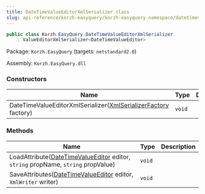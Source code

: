 ```yaml
---
title: DateTimeValueEditorXmlSerializer class
slug: api-reference/korzh-easyquery/korzh-easyquery-namespace/datetimevalueeditorxmlserializer-class
---
```

```csharp
public class Korzh.EasyQuery.DateTimeValueEditorXmlSerializer
    : ValueEditorXmlSerializer<DateTimeValueEditor>

```
Package: `Korzh.EasyQuery` (targets: `netstandard2.0`)

Assembly: `Korzh.EasyQuery.dll`

### Constructors

| Name | Type | Description | 
| --- | --- | --- | 
| DateTimeValueEditorXmlSerializer([XmlSerializerFactory](api-reference/korzh-easyquery/korzh-easyquery-namespace/xmlserializerfactory-class) factory) | `void` |  | 


### Methods

| Name | Type | Description | 
| --- | --- | --- | 
| LoadAttribute([DateTimeValueEditor](api-reference/easydata-core/easydata-namespace/datetimevalueeditor-class) editor, `string` propName, `string` propValue) | `void` |  | 
| SaveAttributes([DateTimeValueEditor](api-reference/easydata-core/easydata-namespace/datetimevalueeditor-class) editor, `XmlWriter` writer) | `void` |  |